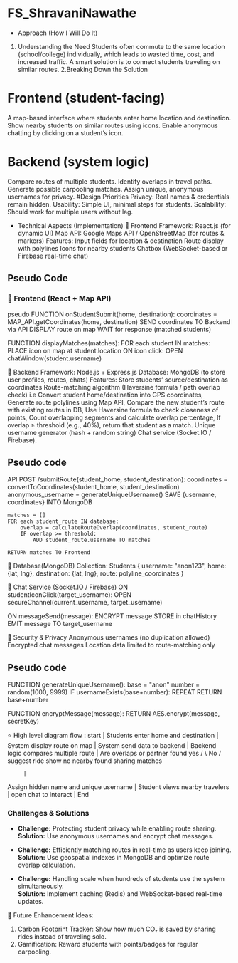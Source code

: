 # FS_ShravaniNawathe
* Approach (How I Will Do It)
1. Understanding the Need
Students often commute to the same location (school/college) individually, which leads to wasted time, cost, and increased traffic.
A smart solution is to connect students traveling on similar routes.
2.Breaking Down the Solution
# Frontend (student-facing)
A map-based interface where students enter home location and destination.
Show nearby students on similar routes using icons.
Enable anonymous chatting by clicking on a student’s icon.
# Backend (system logic)
Compare routes of multiple students.
Identify overlaps in travel paths.
Generate possible carpooling matches.
Assign unique, anonymous usernames for privacy.
#Design Priorities
Privacy: Real names & credentials remain hidden.
Usability: Simple UI, minimal steps for students.
Scalability: Should work for multiple users without lag.

* Technical Aspects (Implementation)
🔹 Frontend
Framework: React.js (for dynamic UI)
Map API: Google Maps API / OpenStreetMap (for routes & markers)
Features:
Input fields for location & destination
Route display with polylines
Icons for nearby students
Chatbox (WebSocket-based or Firebase real-time chat)
##  Pseudo Code 
### 🔹 Frontend (React + Map API)
pseudo
FUNCTION onStudentSubmit(home, destination):
    coordinates = MAP_API.getCoordinates(home, destination)
    SEND coordinates TO Backend via API
    DISPLAY route on map
    WAIT for response (matched students)

FUNCTION displayMatches(matches):
    FOR each student IN matches:
        PLACE icon on map at student.location
        ON icon click:
            OPEN chatWindow(student.username)

🔹 Backend
Framework: Node.js + Express.js
Database: MongoDB (to store user profiles, routes, chats)
Features:
Store students’ source/destination as coordinates
Route-matching algorithm (Haversine formula / path overlap check)
i.e  Convert student home/destination into GPS coordinates, Generate route polylines using Map API,
Compare the new student’s route with existing routes in DB, Use Haversine formula to check closeness of points, Count overlapping segments and calculate overlap percentage,
If overlap ≥ threshold (e.g., 40%), return that student as a match.
Unique username generator (hash + random string)
Chat service (Socket.IO / Firebase).
## Pseudo code
API POST /submitRoute(student_home, student_destination):
    coordinates = convertToCoordinates(student_home, student_destination)
    anonymous_username = generateUniqueUsername()
    SAVE {username, coordinates} INTO MongoDB

    matches = []
    FOR each student_route IN database:
        overlap = calculateRouteOverlap(coordinates, student_route)
        IF overlap >= threshold:
            ADD student_route.username TO matches

    RETURN matches TO Frontend
    
🔹 Database(MongoDB)
  Collection: Students
{
    username: "anon123",
    home: {lat, lng},
    destination: {lat, lng},
    route: polyline_coordinates
}

🔹 Chat Service (Socket.IO / Firebase)
ON studentIconClick(target_username):
    OPEN secureChannel(current_username, target_username)

ON messageSend(message):
    ENCRYPT message
    STORE in chatHistory
    EMIT message TO target_username
    
🔹 Security & Privacy
Anonymous usernames (no duplication allowed)
Encrypted chat messages
Location data limited to route-matching only
## Pseudo code
FUNCTION generateUniqueUsername():
    base = "anon"
    number = random(1000, 9999)
    IF usernameExists(base+number):
        REPEAT
    RETURN base+number

FUNCTION encryptMessage(message):
    RETURN AES.encrypt(message, secretKey)

⭐ High level diagram flow :
            start
              |
    Students enter home and destination
              |
        System display route on map
              |
    System send data to backend
              |
Backend logic compares multiple route
              |
    Are overlaps or partner found
          yes  / \ No
          /       \
     suggest ride    show no nearby found
     sharing matches            

         |
Assign hidden name and unique username
           |
      Student views nearby travelers
             |
        open chat to interact
              |
              End

### Challenges & Solutions
- **Challenge:** Protecting student privacy while enabling route sharing.  
  **Solution:** Use anonymous usernames and encrypt chat messages.  

- **Challenge:** Efficiently matching routes in real-time as users keep joining.  
  **Solution:** Use geospatial indexes in MongoDB and optimize route overlap calculation.  

- **Challenge:** Handling scale when hundreds of students use the system simultaneously.  
  **Solution:** Implement caching (Redis) and WebSocket-based real-time updates. 

🔹 Future Enhancement Ideas:
1. Carbon Footprint Tracker:
Show how much CO₂ is saved by sharing rides instead of traveling solo.
2. Gamification: Reward students with points/badges for regular carpooling.

    

    

